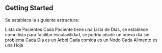 ## Getting Started

Se establece la siguiente estructura:

Lista de Pacientes
    Cada Paciente tiene una Lista de Días, se establece como lista para facilitar escalavilidad, se podría añadir un nuevo día sin problema
        Cada Día es un Arbol
            Cada comida es un Nodo
                Cada Alimento es una Hoja